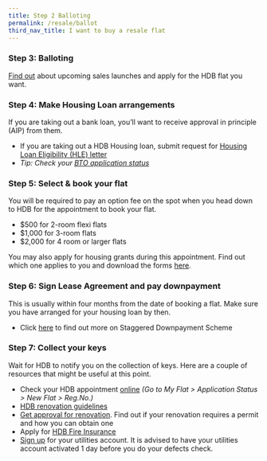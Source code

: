 ```yaml
---
title: Step 2 Balloting
permalink: /resale/ballot
third_nav_title: I want to buy a resale flat
---
```


### Step 3: Balloting 

[Find out](https://www.hdb.gov.sg/cs/infoweb/residential/buying-a-flat/new/bto-sbf) about upcoming sales launches and apply for the HDB flat you want.

### Step 4: Make Housing Loan arrangements

If you are taking out a bank loan, you’ll want to receive approval in principle (AIP) from them.
  - If you are taking out a HDB Housing loan, submit request for [Housing Loan Eligibility (HLE) letter](https://services2.hdb.gov.sg/webapp/BP27AWHLEApplication/BP27SHome)
  - *Tip: Check your [BTO application status](https://www.hdb.gov.sg/cs/infoweb/residential/buying-a-flat/new/application-status&rendermode=preview)*
  
### Step 5: Select & book your flat

You will be required to pay an option fee on the spot when you head down to HDB for the appointment to book your flat.
- $500 for 2-room flexi flats
- $1,000 for 3-room flats 
- $2,000 for 4 room or larger flats

You may also apply for housing grants during this appointment. Find out which one applies to you and download the forms [here](https://www.hdb.gov.sg/cs/infoweb/residential/buying-a-flat/new/cpf-housing-grants-for-hdb-flats).

### Step 6: Sign Lease Agreement and pay downpayment

This is usually within four months from the date of booking a flat. Make sure you have arranged for your housing loan by then.

- Click [here](https://www.hdb.gov.sg/cs/infoweb/residential/buying-a-flat/new/staggered-downpayment-scheme) to find out more on Staggered Downpayment Scheme

### Step 7: Collect your keys

Wait for HDB to notify you on the collection of keys. Here are a couple of resources that might be useful at this point.

- Check your HDB appointment [online](https://services2.hdb.gov.sg/webapp/SX05AWSPCP/SX05PSPCPLogin.jsp) *(Go to My Flat > Application Status > New Flat > Reg.No.)*
- [HDB renovation guidelines ](https://www.hdb.gov.sg/cs/infoweb/residential/living-in-an-hdb-flat/renovation&rendermode=preview)
- [Get approval for renovation](https://www.hdb.gov.sg/cs/infoweb/residential/living-in-an-hdb-flat/renovation/applying-for-approval). Find out if your renovation requires a permit and how you can obtain one
- Apply for [HDB Fire Insurance](https://www.hdb.gov.sg/cs/infoweb/residential/living-in-an-hdb-flat/fire-insurance)
- [Sign up](https://www.spgroup.com.sg/home) for your utilities account. It is advised to have your utilities account activated 1 day before you do your defects check.
